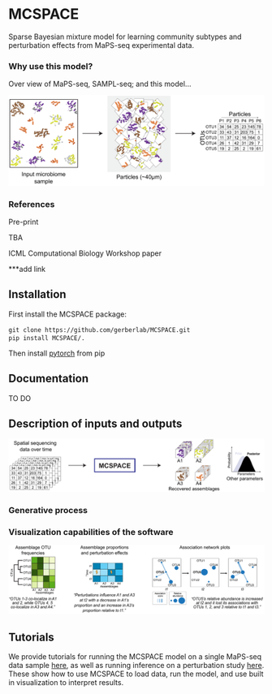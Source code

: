 # MCSPACE
Sparse Bayesian mixture model for learning community subtypes and perturbation effects from MaPS-seq experimental data.


### Why use this model?
Over view of MaPS-seq, SAMPL-seq; and this model...

![alt text](./media/data_generation.png)


### References
Pre-print

TBA

ICML Computational Biology Workshop paper

***add link

## Installation
First install the MCSPACE package:
```
git clone https://github.com/gerberlab/MCSPACE.git
pip install MCSPACE/.
```

Then install [pytorch](https://pytorch.org/) from pip

## Documentation
TO DO

## Description of inputs and outputs

![alt text](./media/model_pipeline.png)

<!-- <p align="center">
<img src="https://github.com/gerberlab/MCSPACE/media/results_visualizations.png" />
</p> -->


### Generative process

### Visualization capabilities of the software
![alt text](./media/results_visualizations.png)


## Tutorials
We provide tutorials for running the MCSPACE model on a single MaPS-seq data sample [here](https://github.com/gerberlab/MCSPACE/blob/main/mcspace/tutorials/tutorial_single_sample.ipynb), as well as running inference on a perturbation study [here](https://github.com/gerberlab/MCSPACE/blob/main/mcspace/tutorials/tutorial_perturbation_example.ipynb). These show how to use MCSPACE to load data, run the model, and use built in visualization to interpret results.
